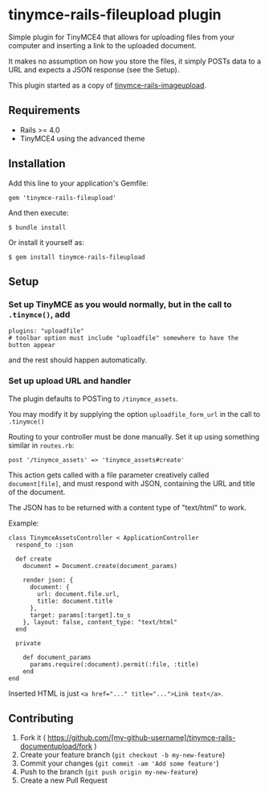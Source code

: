 # tinymce-rails-fileupload plugin

Simple plugin for TinyMCE4 that allows for uploading files from your computer and inserting a link to the uploaded document.

It makes no assumption on how you store the files, it simply POSTs data to a URL and expects a JSON response (see the Setup).

This plugin started as a copy of [tinymce-rails-imageupload](https://github.com/PerfectlyNormal/tinymce-rails-imageupload). 

## Requirements

* Rails >= 4.0
* TinyMCE4 using the advanced theme

## Installation

Add this line to your application's Gemfile:

    gem 'tinymce-rails-fileupload'

And then execute:

    $ bundle install

Or install it yourself as:

    $ gem install tinymce-rails-fileupload

## Setup

### Set up TinyMCE as you would normally, but in the call to `.tinymce()`, add

    plugins: "uploadfile"
    # toolbar option must include "uploadfile" somewhere to have the button appear

and the rest should happen automatically.

### Set up upload URL and handler

The plugin defaults to POSTing to `/tinymce_assets`.

You may modify it by supplying the option `uploadfile_form_url` in the call to `.tinymce()`

Routing to your controller must be done manually.
Set it up using something similar in `routes.rb`:

    post '/tinymce_assets' => 'tinymce_assets#create'

This action gets called with a file parameter creatively called `document[file]`,
and must respond with JSON, containing the URL and title of the document.

The JSON has to be returned with a content type of "text/html" to work.

Example:

    class TinymceAssetsController < ApplicationController
      respond_to :json

      def create
        document = Document.create(document_params)

        render json: {
          document: {
            url: document.file.url,
            title: document.title
          },
          target: params[:target].to_s
        }, layout: false, content_type: "text/html"
      end
      
      private
      
        def document_params
          params.require(:document).permit(:file, :title)
        end
    end


Inserted HTML is just `<a href="..." title="...">Link text</a>`.

## Contributing

1. Fork it ( https://github.com/[my-github-username]/tinymce-rails-documentupload/fork )
2. Create your feature branch (`git checkout -b my-new-feature`)
3. Commit your changes (`git commit -am 'Add some feature'`)
4. Push to the branch (`git push origin my-new-feature`)
5. Create a new Pull Request
